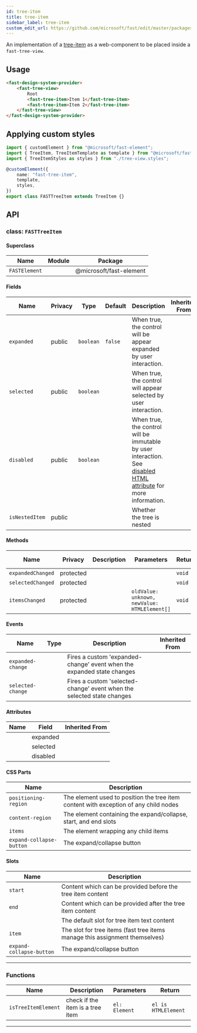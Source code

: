 ```yaml
---
id: tree-item
title: tree-item
sidebar_label: tree-item
custom_edit_url: https://github.com/microsoft/fast/edit/master/packages/web-components/fast-foundation/src/tree-item/README.md
---
```


An implementation of a [tree-item](https://w3c.github.io/aria/#treeitem) as a web-component to be placed inside a `fast-tree-view`.

## Usage

```html live
<fast-design-system-provider>
    <fast-tree-view>
        Root
        <fast-tree-item>Item 1</fast-tree-item>
        <fast-tree-item>Item 2</fast-tree-item>
    </fast-tree-view>
</fast-design-system-provider>
```

## Applying custom styles

```ts
import { customElement } from "@microsoft/fast-element";
import { TreeItem, TreeItemTemplate as template } from "@microsoft/fast-foundation";
import { TreeItemStyles as styles } from "./tree-view.styles";

@customElement({
    name: "fast-tree-item",
    template,
    styles,
})
export class FASTTreeItem extends TreeItem {}
```

## API



### class: `FASTTreeItem`

#### Superclass

| Name          | Module | Package                 |
| ------------- | ------ | ----------------------- |
| `FASTElement` |        | @microsoft/fast-element |

#### Fields

| Name           | Privacy | Type      | Default | Description                                                                                                                                                                                 | Inherited From |
| -------------- | ------- | --------- | ------- | ------------------------------------------------------------------------------------------------------------------------------------------------------------------------------------------- | -------------- |
| `expanded`     | public  | `boolean` | `false` | When true, the control will be appear expanded by user interaction.                                                                                                                         |                |
| `selected`     | public  | `boolean` |         | When true, the control will appear selected by user interaction.                                                                                                                            |                |
| `disabled`     | public  | `boolean` |         | When true, the control will be immutable by user interaction. See [disabled HTML attribute](https://developer.mozilla.org/en-US/docs/Web/HTML/Attributes/disabled) for more information. |                |
| `isNestedItem` | public  |           |         | Whether the tree is nested                                                                                                                                                                  |                |

#### Methods

| Name              | Privacy   | Description | Parameters                                   | Return | Inherited From |
| ----------------- | --------- | ----------- | -------------------------------------------- | ------ | -------------- |
| `expandedChanged` | protected |             |                                              | `void` |                |
| `selectedChanged` | protected |             |                                              | `void` |                |
| `itemsChanged`    | protected |             | `oldValue: unknown, newValue: HTMLElement[]` | `void` |                |

#### Events

| Name              | Type | Description                                                            | Inherited From |
| ----------------- | ---- | ---------------------------------------------------------------------- | -------------- |
| `expanded-change` |      | Fires a custom 'expanded-change' event when the expanded state changes |                |
| `selected-change` |      | Fires a custom 'selected-change' event when the selected state changes |                |

#### Attributes

| Name | Field    | Inherited From |
| ---- | -------- | -------------- |
|      | expanded |                |
|      | selected |                |
|      | disabled |                |

#### CSS Parts

| Name                     | Description                                                                          |
| ------------------------ | ------------------------------------------------------------------------------------ |
| `positioning-region`     | The element used to position the tree item content with exception of any child nodes |
| `content-region`         | The element containing the expand/collapse, start, and end slots                     |
| `items`                  | The element wrapping any child items                                                 |
| `expand-collapse-button` | The expand/collapse button                                                           |

#### Slots

| Name                     | Description                                                                 |
| ------------------------ | --------------------------------------------------------------------------- |
| `start`                  | Content which can be provided before the tree item content                  |
| `end`                    | Content which can be provided after the tree item content                   |
|                          | The default slot for tree item text content                                 |
| `item`                   | The slot for tree items (fast tree items manage this assignment themselves) |
| `expand-collapse-button` | The expand/collapse button                                                  |

<hr/>

### Functions

| Name                | Description                      | Parameters    | Return              |
| ------------------- | -------------------------------- | ------------- | ------------------- |
| `isTreeItemElement` | check if the item is a tree item | `el: Element` | `el is HTMLElement` |

<hr/>


